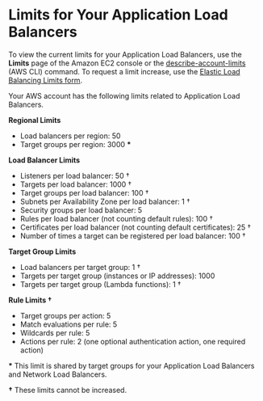# Limits for Your Application Load Balancers<a name="load-balancer-limits"></a>

To view the current limits for your Application Load Balancers, use the **Limits** page of the Amazon EC2 console or the [describe\-account\-limits](https://docs.aws.amazon.com/cli/latest/reference/elbv2/describe-account-limits.html) \(AWS CLI\) command\. To request a limit increase, use the [Elastic Load Balancing Limits form](https://console.aws.amazon.com/support/home#/case/create?issueType=service-limit-increase&limitType=service-code-elastic-load-balancers)\.

Your AWS account has the following limits related to Application Load Balancers\.

**Regional Limits**
+ Load balancers per region: 50
+ Target groups per region: 3000 **\***

**Load Balancer Limits**
+ Listeners per load balancer: 50 †
+ Targets per load balancer: 1000 †
+ Target groups per load balancer: 100 †
+ Subnets per Availability Zone per load balancer: 1 †
+ Security groups per load balancer: 5
+ Rules per load balancer \(not counting default rules\): 100 †
+ Certificates per load balancer \(not counting default certificates\): 25 †
+ Number of times a target can be registered per load balancer: 100 †

**Target Group Limits**
+ Load balancers per target group: 1 †
+ Targets per target group \(instances or IP addresses\): 1000
+ Targets per target group \(Lambda functions\): 1 †

**Rule Limits †**
+ Target groups per action: 5
+ Match evaluations per rule: 5
+ Wildcards per rule: 5
+ Actions per rule: 2 \(one optional authentication action, one required action\)

**\*** This limit is shared by target groups for your Application Load Balancers and Network Load Balancers\.

**†** These limits cannot be increased\.